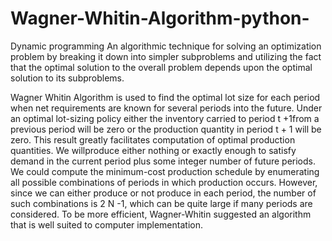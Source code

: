 # Wagner-Whitin-Algorithm-python-

Dynamic programming An algorithmic technique for solving an optimization problem by breaking it down into simpler subproblems and utilizing the fact that the optimal solution to the overall problem depends upon the optimal solution to its subproblems. 

Wagner Whitin Algorithm is used to find the optimal lot size for each period when net requirements are known for several periods into the future. Under an optimal lot-sizing policy either the inventory carried to period t +1from a previous period will be zero or the production quantity in period t + 1 will be zero. This result greatly facilitates computation of optimal production quantities. We willproduce either nothing or exactly enough to satisfy demand in the current period plus some integer number of future periods. We could compute the minimum-cost production schedule by enumerating all possible combinations of periods in which production occurs. However, since we can either produce or not produce in each period, the number of such combinations is 2 N -1, which can be quite large if many periods are considered. To be more efficient, Wagner-Whitin suggested an algorithm that is well suited to computer implementation. 

